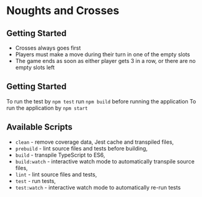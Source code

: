 # Noughts and Crosses

## Getting Started

- Crosses always goes first
- Players must make a move during their turn in one of the empty slots
- The game ends as soon as either player gets 3 in a row, or there are no empty slots left

## Getting Started

To run the test by `npm test`
run `npm build` before running the application
To run the application by `npm start`

## Available Scripts

- `clean` - remove coverage data, Jest cache and transpiled files,
- `prebuild` - lint source files and tests before building,
- `build` - transpile TypeScript to ES6,
- `build:watch` - interactive watch mode to automatically transpile source files,
- `lint` - lint source files and tests,
- `test` - run tests,
- `test:watch` - interactive watch mode to automatically re-run tests
